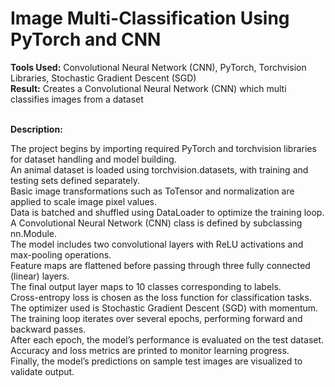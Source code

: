 # **Image Multi-Classification Using PyTorch and CNN** <br/>

**Tools Used:** Convolutional Neural Network (CNN), PyTorch, Torchvision Libraries, Stochastic Gradient Descent (SGD)<br/>
**Result:** Creates a Convolutional Neural Network (CNN) which multi classifies images from a dataset<br/><br/>

**Description:** <br/>

The project begins by importing required PyTorch and torchvision libraries for dataset handling and model building.<br/>
An animal dataset is loaded using torchvision.datasets, with training and testing sets defined separately.<br/>
Basic image transformations such as ToTensor and normalization are applied to scale image pixel values.<br/>
Data is batched and shuffled using DataLoader to optimize the training loop.<br/>
A Convolutional Neural Network (CNN) class is defined by subclassing nn.Module.<br/>
The model includes two convolutional layers with ReLU activations and max-pooling operations.<br/>
Feature maps are flattened before passing through three fully connected (linear) layers.<br/>
The final output layer maps to 10 classes corresponding to labels.<br/>
Cross-entropy loss is chosen as the loss function for classification tasks.<br/>
The optimizer used is Stochastic Gradient Descent (SGD) with momentum.<br/>
The training loop iterates over several epochs, performing forward and backward passes.<br/>
After each epoch, the model’s performance is evaluated on the test dataset.<br/>
Accuracy and loss metrics are printed to monitor learning progress.<br/>
Finally, the model’s predictions on sample test images are visualized to validate output.<br/>

